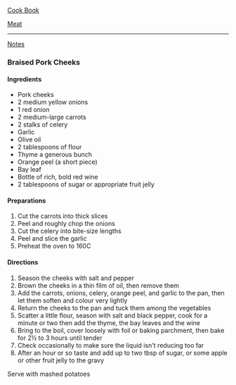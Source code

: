 [Cook Book]()  

[Meat]()  

-----  

[Notes]()  

### Braised Pork Cheeks  

#### Ingredients  

* Pork cheeks  
* 2 medium yellow onions  
* 1 red onion  
* 2 medium-large carrots 
* 2 stalks of celery  
* Garlic
* Olive oil
* 2 tablespoons of flour  
* Thyme a generous bunch
* Orange peel (a short piece)  
* Bay leaf  
* Bottle of rich, bold red wine  
* 2 tablespoons of sugar or appropriate fruit jelly  

#### Preparations  

1. Cut the carrots into thick slices  
2. Peel and roughly chop the onions  
3. Cut the celery into bite-size lengths  
4. Peel and slice the garlic  
5. Preheat the oven to 160C


#### Directions  

1. Season the cheeks with salt and pepper  
2. Brown the cheeks in a thin film of oil, then remove them  
3. Add the carrots, onions, celery, orange peel, and garlic to the pan, then let them soften and colour very lightly
4. Return the cheeks to the pan and tuck them among the vegetables  
5. Scatter a little flour, season with salt and black pepper, cook for a minute or two then add the thyme, the bay leaves and the wine  
6. Bring to the boil, cover loosely with foil or baking parchment, then bake for 2½ to 3 hours until tender  
7. Check occasionally to make sure the liquid isn't reducing too far  
8. After an hour or so taste and add up to two tbsp of sugar, or some apple or other fruit jelly to the gravy  

Serve with mashed potatoes  
